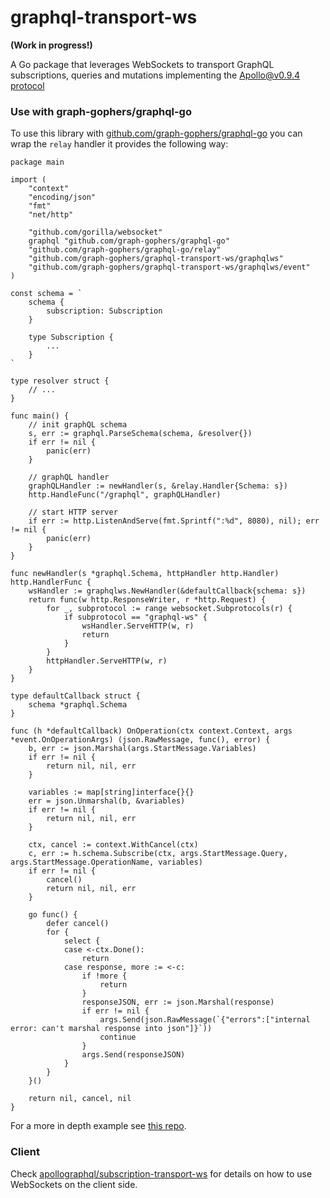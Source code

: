 # graphql-transport-ws

**(Work in progress!)**

A Go package that leverages WebSockets to transport GraphQL subscriptions, queries and mutations implementing the [Apollo@v0.9.4 protocol](https://github.com/apollographql/subscriptions-transport-ws/blob/v0.9.4/PROTOCOL.md)

### Use with graph-gophers/graphql-go

To use this library with [github.com/graph-gophers/graphql-go](https://github.com/graph-gophers/graphql-go) you can wrap the `relay` handler it provides the following way:

```
package main

import (
	"context"
	"encoding/json"
	"fmt"
	"net/http"

	"github.com/gorilla/websocket"
	graphql "github.com/graph-gophers/graphql-go"
	"github.com/graph-gophers/graphql-go/relay"
	"github.com/graph-gophers/graphql-transport-ws/graphqlws"
	"github.com/graph-gophers/graphql-transport-ws/graphqlws/event"
)

const schema = `
	schema {
		subscription: Subscription
	}

	type Subscription {
		...
	}
`

type resolver struct {
	// ...
}

func main() {
	// init graphQL schema
	s, err := graphql.ParseSchema(schema, &resolver{})
	if err != nil {
		panic(err)
	}

	// graphQL handler
	graphQLHandler := newHandler(s, &relay.Handler{Schema: s})
	http.HandleFunc("/graphql", graphQLHandler)

	// start HTTP server
	if err := http.ListenAndServe(fmt.Sprintf(":%d", 8080), nil); err != nil {
		panic(err)
	}
}

func newHandler(s *graphql.Schema, httpHandler http.Handler) http.HandlerFunc {
	wsHandler := graphqlws.NewHandler(&defaultCallback{schema: s})
	return func(w http.ResponseWriter, r *http.Request) {
		for _, subprotocol := range websocket.Subprotocols(r) {
			if subprotocol == "graphql-ws" {
				wsHandler.ServeHTTP(w, r)
				return
			}
		}
		httpHandler.ServeHTTP(w, r)
	}
}

type defaultCallback struct {
	schema *graphql.Schema
}

func (h *defaultCallback) OnOperation(ctx context.Context, args *event.OnOperationArgs) (json.RawMessage, func(), error) {
	b, err := json.Marshal(args.StartMessage.Variables)
	if err != nil {
		return nil, nil, err
	}

	variables := map[string]interface{}{}
	err = json.Unmarshal(b, &variables)
	if err != nil {
		return nil, nil, err
	}

	ctx, cancel := context.WithCancel(ctx)
	c, err := h.schema.Subscribe(ctx, args.StartMessage.Query, args.StartMessage.OperationName, variables)
	if err != nil {
		cancel()
		return nil, nil, err
	}

	go func() {
		defer cancel()
		for {
			select {
			case <-ctx.Done():
				return
			case response, more := <-c:
				if !more {
					return
				}
				responseJSON, err := json.Marshal(response)
				if err != nil {
					args.Send(json.RawMessage(`{"errors":["internal error: can't marshal response into json"]}`))
					continue
				}
				args.Send(responseJSON)
			}
		}
	}()

	return nil, cancel, nil
}
```

For a more in depth example see [this repo](https://github.com/matiasanaya/go-graphql-subscription-example).

### Client

Check [apollographql/subscription-transport-ws](https://github.com/apollographql/subscriptions-transport-ws) for details on how to use WebSockets on the client side.
